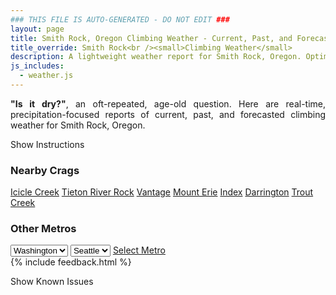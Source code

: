 ```yaml
---
### THIS FILE IS AUTO-GENERATED - DO NOT EDIT ###
layout: page
title: Smith Rock, Oregon Climbing Weather - Current, Past, and Forecasted Report
title_override: Smith Rock<br /><small>Climbing Weather</small>
description: A lightweight weather report for Smith Rock, Oregon. Optimized for slow internet connections.
js_includes:
  - weather.js
---
```


<section class="measure center lh-copy f5-ns f6 ph2 mv4" style="text-align: justify;">
<strong>"Is it dry?"</strong>, an oft-repeated, age-old question. Here are real-time,
precipitation-focused reports of current, past, and forecasted climbing weather for Smith Rock, Oregon.
</section>

<p id="settings-toggle" class="mw5 b center tc hover-light-red black-70 pointer">Show Instructions</p>
<section id="settings" class="overflow-hidden" style="display:none;">
    <div class="mv2 ph2 center">
        <div class="fn f6 tc pv2">
            <p class="measure lh-copy center"><strong>Show/hide hourly forecasts</strong> by clicking the desired day.</p>
            <hr class="mw5 p0 mv2 o-60 b0 bt b--light-red light-red bg-light-red">
            <p class="measure lh-copy center"><strong>Current and Past conditions</strong> are measured by the nearest weather station. <strong>Forecast conditions</strong> are calculated and polled separately.</p>
            <hr class="mw5 p0 mv2 o-60 b0 bt b--light-red light-red bg-light-red">
            <p class="measure lh-copy center"><strong>Having issues?</strong> Try <a id="clear-cache" class="no-underline relative fancy-link light-red hover-light-red" href="#">clearing the local cache</a>.</p>
            <hr class="mw5 p0 mv2 o-60 b0 bt b--light-red light-red bg-light-red">
            <p class="measure lh-copy center">Weather data sourced from <a class="no-underline fancy-link relative light-red" target="_blank" href="https://www.weather.gov/documentation/services-web-api">weather.gov</a>.</p>
        </div>
    </div>
</section>
<section id="weather" data-crag="smith-rock-oregon" class="mv4-ns mv3 ph2 center"></section>
<section id="nearby" class="tc lh-copy">
  <h3>Nearby Crags</h3>
<a class="nowrap no-underline fancy-link relative light-red mh3" href="/crags/icicle-creek-washington-weather.html">Icicle Creek</a>
<a class="nowrap no-underline fancy-link relative light-red mh3" href="/crags/tieton-river-rock-washington-weather.html">Tieton River Rock</a>
<a class="nowrap no-underline fancy-link relative light-red mh3" href="/crags/vantage-washington-weather.html">Vantage</a>
<a class="nowrap no-underline fancy-link relative light-red mh3" href="/crags/mount-erie-washington-weather.html">Mount Erie</a>
<a class="nowrap no-underline fancy-link relative light-red mh3" href="/crags/index-washington-weather.html">Index</a>
<a class="nowrap no-underline fancy-link relative light-red mh3" href="/crags/darrington-washington-weather.html">Darrington</a>
<a class="nowrap no-underline fancy-link relative light-red mh3" href="/crags/trout-creek-oregon-weather.html">Trout Creek</a>
</section>
<section id="nearby" class="tc lh-copy">
  <h3>Other Metros</h3>
  <select class="ma1 bg-near-white pa2" id="stateSel">
    <option value="Texas">Texas</option>
    <option value="Washington" selected>Washington</option>
    <option value="Colorado">Colorado</option>
    <option value="Tennessee">Tennessee</option>
    <option value="Utah">Utah</option>
    <option value="California">California</option>
  </select>
  <select class="ma1 bg-near-white pa2" id="citySel">
    <option value="Seattle" selected>Seattle</option>
  </select>
  <a id="selectMetro" class="f6 link dim ph3 pv2 ma1 dib white bg-light-red" href="/crags/seattle-washington-weather.html">Select Metro</a>
  <script>
    var states = [];
    states["Texas"] = "Austin"
    states["Washington"] = "Seattle"
    states["Colorado"] = "Denver"
    states["Tennessee"] = "Nashville"
    states["Utah"] = "Salt Lake City"
    states["California"] = "San Francisco|Los Angeles"
  </script>
</section>
{% include feedback.html %}
<p id="issues-toggle" class="mw5 b center tc hover-light-red black-70 pointer">Show Known Issues</p>
<section id="issues" class="overflow-hidden tc f6">
</section>

<script>
  var weekly_PDT_43_53 = {"updated":"2021-11-29T05:21:15+00:00","units":"us","forecastGenerator":"BaselineForecastGenerator","generatedAt":"2021-11-29T08:45:57+00:00","updateTime":"2021-11-29T05:21:15+00:00","validTimes":"2021-11-28T23:00:00+00:00/P7DT15H","elevation":{"unitCode":"wmoUnit:m","value":791.8704},"periods":[{"number":1,"name":"Overnight","startTime":"2021-11-29T00:00:00-08:00","endTime":"2021-11-29T06:00:00-08:00","isDaytime":false,"temperature":39,"temperatureUnit":"F","temperatureTrend":null,"windSpeed":"7 mph","windDirection":"SE","icon":"https://api.weather.gov/icons/land/night/bkn?size=medium","shortForecast":"Mostly Cloudy","detailedForecast":"Mostly cloudy, with a low around 39. Southeast wind around 7 mph. New rainfall amounts less than a tenth of an inch possible."},{"number":2,"name":"Monday","startTime":"2021-11-29T06:00:00-08:00","endTime":"2021-11-29T18:00:00-08:00","isDaytime":true,"temperature":54,"temperatureUnit":"F","temperatureTrend":"falling","windSpeed":"7 mph","windDirection":"N","icon":"https://api.weather.gov/icons/land/day/rain,30?size=medium","shortForecast":"Chance Light Rain","detailedForecast":"A chance of rain between 7am and 4pm. Partly sunny. High near 54, with temperatures falling to around 49 in the afternoon. North wind around 7 mph. Chance of precipitation is 30%. New rainfall amounts less than a tenth of an inch possible."},{"number":3,"name":"Monday Night","startTime":"2021-11-29T18:00:00-08:00","endTime":"2021-11-30T06:00:00-08:00","isDaytime":false,"temperature":35,"temperatureUnit":"F","temperatureTrend":null,"windSpeed":"7 mph","windDirection":"E","icon":"https://api.weather.gov/icons/land/night/sct?size=medium","shortForecast":"Partly Cloudy","detailedForecast":"Partly cloudy, with a low around 35. East wind around 7 mph."},{"number":4,"name":"Tuesday","startTime":"2021-11-30T06:00:00-08:00","endTime":"2021-11-30T18:00:00-08:00","isDaytime":true,"temperature":60,"temperatureUnit":"F","temperatureTrend":null,"windSpeed":"6 to 9 mph","windDirection":"SE","icon":"https://api.weather.gov/icons/land/day/bkn?size=medium","shortForecast":"Partly Sunny","detailedForecast":"Partly sunny, with a high near 60. Southeast wind 6 to 9 mph."},{"number":5,"name":"Tuesday Night","startTime":"2021-11-30T18:00:00-08:00","endTime":"2021-12-01T06:00:00-08:00","isDaytime":false,"temperature":42,"temperatureUnit":"F","temperatureTrend":null,"windSpeed":"8 mph","windDirection":"S","icon":"https://api.weather.gov/icons/land/night/bkn?size=medium","shortForecast":"Mostly Cloudy","detailedForecast":"Mostly cloudy, with a low around 42. South wind around 8 mph."},{"number":6,"name":"Wednesday","startTime":"2021-12-01T06:00:00-08:00","endTime":"2021-12-01T18:00:00-08:00","isDaytime":true,"temperature":66,"temperatureUnit":"F","temperatureTrend":null,"windSpeed":"8 to 13 mph","windDirection":"S","icon":"https://api.weather.gov/icons/land/day/sct?size=medium","shortForecast":"Mostly Sunny","detailedForecast":"Mostly sunny, with a high near 66."},{"number":7,"name":"Wednesday Night","startTime":"2021-12-01T18:00:00-08:00","endTime":"2021-12-02T06:00:00-08:00","isDaytime":false,"temperature":37,"temperatureUnit":"F","temperatureTrend":null,"windSpeed":"6 to 9 mph","windDirection":"S","icon":"https://api.weather.gov/icons/land/night/sct?size=medium","shortForecast":"Partly Cloudy","detailedForecast":"Partly cloudy, with a low around 37."},{"number":8,"name":"Thursday","startTime":"2021-12-02T06:00:00-08:00","endTime":"2021-12-02T18:00:00-08:00","isDaytime":true,"temperature":57,"temperatureUnit":"F","temperatureTrend":null,"windSpeed":"7 mph","windDirection":"SW","icon":"https://api.weather.gov/icons/land/day/sct?size=medium","shortForecast":"Mostly Sunny","detailedForecast":"Mostly sunny, with a high near 57."},{"number":9,"name":"Thursday Night","startTime":"2021-12-02T18:00:00-08:00","endTime":"2021-12-03T06:00:00-08:00","isDaytime":false,"temperature":32,"temperatureUnit":"F","temperatureTrend":null,"windSpeed":"6 mph","windDirection":"W","icon":"https://api.weather.gov/icons/land/night/bkn?size=medium","shortForecast":"Mostly Cloudy","detailedForecast":"Mostly cloudy, with a low around 32."},{"number":10,"name":"Friday","startTime":"2021-12-03T06:00:00-08:00","endTime":"2021-12-03T18:00:00-08:00","isDaytime":true,"temperature":52,"temperatureUnit":"F","temperatureTrend":null,"windSpeed":"3 to 7 mph","windDirection":"NE","icon":"https://api.weather.gov/icons/land/day/bkn?size=medium","shortForecast":"Partly Sunny","detailedForecast":"Partly sunny, with a high near 52."},{"number":11,"name":"Friday Night","startTime":"2021-12-03T18:00:00-08:00","endTime":"2021-12-04T06:00:00-08:00","isDaytime":false,"temperature":33,"temperatureUnit":"F","temperatureTrend":null,"windSpeed":"6 mph","windDirection":"SE","icon":"https://api.weather.gov/icons/land/night/bkn?size=medium","shortForecast":"Mostly Cloudy","detailedForecast":"Mostly cloudy, with a low around 33."},{"number":12,"name":"Saturday","startTime":"2021-12-04T06:00:00-08:00","endTime":"2021-12-04T18:00:00-08:00","isDaytime":true,"temperature":54,"temperatureUnit":"F","temperatureTrend":null,"windSpeed":"6 to 9 mph","windDirection":"SW","icon":"https://api.weather.gov/icons/land/day/bkn?size=medium","shortForecast":"Partly Sunny","detailedForecast":"Partly sunny, with a high near 54."},{"number":13,"name":"Saturday Night","startTime":"2021-12-04T18:00:00-08:00","endTime":"2021-12-05T06:00:00-08:00","isDaytime":false,"temperature":30,"temperatureUnit":"F","temperatureTrend":null,"windSpeed":"7 mph","windDirection":"SW","icon":"https://api.weather.gov/icons/land/night/sct?size=medium","shortForecast":"Partly Cloudy","detailedForecast":"Partly cloudy, with a low around 30."},{"number":14,"name":"Sunday","startTime":"2021-12-05T06:00:00-08:00","endTime":"2021-12-05T18:00:00-08:00","isDaytime":true,"temperature":50,"temperatureUnit":"F","temperatureTrend":null,"windSpeed":"6 to 9 mph","windDirection":"SW","icon":"https://api.weather.gov/icons/land/day/bkn/rain?size=medium","shortForecast":"Partly Sunny then Slight Chance Light Rain","detailedForecast":"A slight chance of rain after 4pm. Partly sunny, with a high near 50."}]}
  var hourly_PDT_43_53 = {"@context":["https://geojson.org/geojson-ld/geojson-context.jsonld",{"@version":"1.1","wx":"https://api.weather.gov/ontology#","geo":"http://www.opengis.net/ont/geosparql#","unit":"http://codes.wmo.int/common/unit/","@vocab":"https://api.weather.gov/ontology#"}],"type":"Feature","geometry":{"type":"Polygon","coordinates":[[[-121.1572663,44.3785809],[-121.1515057,44.3575001],[-121.1219841,44.3616204],[-121.1277386,44.3827015],[-121.1572663,44.3785809]]]},"properties":{"updated":"2021-11-29T05:21:15+00:00","units":"us","forecastGenerator":"HourlyForecastGenerator","generatedAt":"2021-11-29T08:45:58+00:00","updateTime":"2021-11-29T05:21:15+00:00","validTimes":"2021-11-28T23:00:00+00:00/P7DT15H","elevation":{"unitCode":"wmoUnit:m","value":791.8704},"periods":[{"number":1,"name":"","startTime":"2021-11-29T00:00:00-08:00","endTime":"2021-11-29T01:00:00-08:00","isDaytime":false,"temperature":41,"temperatureUnit":"F","temperatureTrend":null,"windSpeed":"6 mph","windDirection":"SE","icon":"https://api.weather.gov/icons/land/night/sct?size=small","shortForecast":"Partly Cloudy","detailedForecast":""},{"number":2,"name":"","startTime":"2021-11-29T01:00:00-08:00","endTime":"2021-11-29T02:00:00-08:00","isDaytime":false,"temperature":40,"temperatureUnit":"F","temperatureTrend":null,"windSpeed":"7 mph","windDirection":"SE","icon":"https://api.weather.gov/icons/land/night/bkn?size=small","shortForecast":"Mostly Cloudy","detailedForecast":""},{"number":3,"name":"","startTime":"2021-11-29T02:00:00-08:00","endTime":"2021-11-29T03:00:00-08:00","isDaytime":false,"temperature":40,"temperatureUnit":"F","temperatureTrend":null,"windSpeed":"7 mph","windDirection":"SE","icon":"https://api.weather.gov/icons/land/night/bkn?size=small","shortForecast":"Mostly Cloudy","detailedForecast":""},{"number":4,"name":"","startTime":"2021-11-29T03:00:00-08:00","endTime":"2021-11-29T04:00:00-08:00","isDaytime":false,"temperature":40,"temperatureUnit":"F","temperatureTrend":null,"windSpeed":"7 mph","windDirection":"SE","icon":"https://api.weather.gov/icons/land/night/bkn?size=small","shortForecast":"Mostly Cloudy","detailedForecast":""},{"number":5,"name":"","startTime":"2021-11-29T04:00:00-08:00","endTime":"2021-11-29T05:00:00-08:00","isDaytime":false,"temperature":40,"temperatureUnit":"F","temperatureTrend":null,"windSpeed":"7 mph","windDirection":"E","icon":"https://api.weather.gov/icons/land/night/bkn?size=small","shortForecast":"Mostly Cloudy","detailedForecast":""},{"number":6,"name":"","startTime":"2021-11-29T05:00:00-08:00","endTime":"2021-11-29T06:00:00-08:00","isDaytime":false,"temperature":40,"temperatureUnit":"F","temperatureTrend":null,"windSpeed":"7 mph","windDirection":"E","icon":"https://api.weather.gov/icons/land/night/bkn?size=small","shortForecast":"Mostly Cloudy","detailedForecast":""},{"number":7,"name":"","startTime":"2021-11-29T06:00:00-08:00","endTime":"2021-11-29T07:00:00-08:00","isDaytime":true,"temperature":39,"temperatureUnit":"F","temperatureTrend":null,"windSpeed":"7 mph","windDirection":"E","icon":"https://api.weather.gov/icons/land/day/bkn?size=small","shortForecast":"Mostly Cloudy","detailedForecast":""},{"number":8,"name":"","startTime":"2021-11-29T07:00:00-08:00","endTime":"2021-11-29T08:00:00-08:00","isDaytime":true,"temperature":39,"temperatureUnit":"F","temperatureTrend":null,"windSpeed":"7 mph","windDirection":"E","icon":"https://api.weather.gov/icons/land/day/rain,30?size=small","shortForecast":"Chance Light Rain","detailedForecast":""},{"number":9,"name":"","startTime":"2021-11-29T08:00:00-08:00","endTime":"2021-11-29T09:00:00-08:00","isDaytime":true,"temperature":41,"temperatureUnit":"F","temperatureTrend":null,"windSpeed":"7 mph","windDirection":"E","icon":"https://api.weather.gov/icons/land/day/rain,30?size=small","shortForecast":"Chance Light Rain","detailedForecast":""},{"number":10,"name":"","startTime":"2021-11-29T09:00:00-08:00","endTime":"2021-11-29T10:00:00-08:00","isDaytime":true,"temperature":43,"temperatureUnit":"F","temperatureTrend":null,"windSpeed":"7 mph","windDirection":"E","icon":"https://api.weather.gov/icons/land/day/rain?size=small","shortForecast":"Chance Light Rain","detailedForecast":""},{"number":11,"name":"","startTime":"2021-11-29T10:00:00-08:00","endTime":"2021-11-29T11:00:00-08:00","isDaytime":true,"temperature":46,"temperatureUnit":"F","temperatureTrend":null,"windSpeed":"6 mph","windDirection":"N","icon":"https://api.weather.gov/icons/land/day/rain?size=small","shortForecast":"Chance Light Rain","detailedForecast":""},{"number":12,"name":"","startTime":"2021-11-29T11:00:00-08:00","endTime":"2021-11-29T12:00:00-08:00","isDaytime":true,"temperature":48,"temperatureUnit":"F","temperatureTrend":null,"windSpeed":"6 mph","windDirection":"N","icon":"https://api.weather.gov/icons/land/day/rain?size=small","shortForecast":"Chance Light Rain","detailedForecast":""},{"number":13,"name":"","startTime":"2021-11-29T12:00:00-08:00","endTime":"2021-11-29T13:00:00-08:00","isDaytime":true,"temperature":51,"temperatureUnit":"F","temperatureTrend":null,"windSpeed":"6 mph","windDirection":"N","icon":"https://api.weather.gov/icons/land/day/rain?size=small","shortForecast":"Chance Light Rain","detailedForecast":""},{"number":14,"name":"","startTime":"2021-11-29T13:00:00-08:00","endTime":"2021-11-29T14:00:00-08:00","isDaytime":true,"temperature":53,"temperatureUnit":"F","temperatureTrend":null,"windSpeed":"7 mph","windDirection":"W","icon":"https://api.weather.gov/icons/land/day/rain?size=small","shortForecast":"Slight Chance Light Rain","detailedForecast":""},{"number":15,"name":"","startTime":"2021-11-29T14:00:00-08:00","endTime":"2021-11-29T15:00:00-08:00","isDaytime":true,"temperature":54,"temperatureUnit":"F","temperatureTrend":null,"windSpeed":"7 mph","windDirection":"W","icon":"https://api.weather.gov/icons/land/day/rain?size=small","shortForecast":"Slight Chance Light Rain","detailedForecast":""},{"number":16,"name":"","startTime":"2021-11-29T15:00:00-08:00","endTime":"2021-11-29T16:00:00-08:00","isDaytime":true,"temperature":54,"temperatureUnit":"F","temperatureTrend":null,"windSpeed":"7 mph","windDirection":"W","icon":"https://api.weather.gov/icons/land/day/rain?size=small","shortForecast":"Slight Chance Light Rain","detailedForecast":""},{"number":17,"name":"","startTime":"2021-11-29T16:00:00-08:00","endTime":"2021-11-29T17:00:00-08:00","isDaytime":true,"temperature":53,"temperatureUnit":"F","temperatureTrend":null,"windSpeed":"5 mph","windDirection":"N","icon":"https://api.weather.gov/icons/land/day/sct?size=small","shortForecast":"Mostly Sunny","detailedForecast":""},{"number":18,"name":"","startTime":"2021-11-29T17:00:00-08:00","endTime":"2021-11-29T18:00:00-08:00","isDaytime":true,"temperature":49,"temperatureUnit":"F","temperatureTrend":null,"windSpeed":"5 mph","windDirection":"N","icon":"https://api.weather.gov/icons/land/day/sct?size=small","shortForecast":"Mostly Sunny","detailedForecast":""},{"number":19,"name":"","startTime":"2021-11-29T18:00:00-08:00","endTime":"2021-11-29T19:00:00-08:00","isDaytime":false,"temperature":46,"temperatureUnit":"F","temperatureTrend":null,"windSpeed":"5 mph","windDirection":"N","icon":"https://api.weather.gov/icons/land/night/sct?size=small","shortForecast":"Partly Cloudy","detailedForecast":""},{"number":20,"name":"","startTime":"2021-11-29T19:00:00-08:00","endTime":"2021-11-29T20:00:00-08:00","isDaytime":false,"temperature":42,"temperatureUnit":"F","temperatureTrend":null,"windSpeed":"5 mph","windDirection":"E","icon":"https://api.weather.gov/icons/land/night/few?size=small","shortForecast":"Mostly Clear","detailedForecast":""},{"number":21,"name":"","startTime":"2021-11-29T20:00:00-08:00","endTime":"2021-11-29T21:00:00-08:00","isDaytime":false,"temperature":40,"temperatureUnit":"F","temperatureTrend":null,"windSpeed":"5 mph","windDirection":"E","icon":"https://api.weather.gov/icons/land/night/few?size=small","shortForecast":"Mostly Clear","detailedForecast":""},{"number":22,"name":"","startTime":"2021-11-29T21:00:00-08:00","endTime":"2021-11-29T22:00:00-08:00","isDaytime":false,"temperature":39,"temperatureUnit":"F","temperatureTrend":null,"windSpeed":"5 mph","windDirection":"E","icon":"https://api.weather.gov/icons/land/night/few?size=small","shortForecast":"Mostly Clear","detailedForecast":""},{"number":23,"name":"","startTime":"2021-11-29T22:00:00-08:00","endTime":"2021-11-29T23:00:00-08:00","isDaytime":false,"temperature":38,"temperatureUnit":"F","temperatureTrend":null,"windSpeed":"5 mph","windDirection":"E","icon":"https://api.weather.gov/icons/land/night/few?size=small","shortForecast":"Mostly Clear","detailedForecast":""},{"number":24,"name":"","startTime":"2021-11-29T23:00:00-08:00","endTime":"2021-11-30T00:00:00-08:00","isDaytime":false,"temperature":37,"temperatureUnit":"F","temperatureTrend":null,"windSpeed":"5 mph","windDirection":"E","icon":"https://api.weather.gov/icons/land/night/few?size=small","shortForecast":"Mostly Clear","detailedForecast":""},{"number":25,"name":"","startTime":"2021-11-30T00:00:00-08:00","endTime":"2021-11-30T01:00:00-08:00","isDaytime":false,"temperature":36,"temperatureUnit":"F","temperatureTrend":null,"windSpeed":"5 mph","windDirection":"E","icon":"https://api.weather.gov/icons/land/night/few?size=small","shortForecast":"Mostly Clear","detailedForecast":""},{"number":26,"name":"","startTime":"2021-11-30T01:00:00-08:00","endTime":"2021-11-30T02:00:00-08:00","isDaytime":false,"temperature":36,"temperatureUnit":"F","temperatureTrend":null,"windSpeed":"7 mph","windDirection":"SE","icon":"https://api.weather.gov/icons/land/night/sct?size=small","shortForecast":"Partly Cloudy","detailedForecast":""},{"number":27,"name":"","startTime":"2021-11-30T02:00:00-08:00","endTime":"2021-11-30T03:00:00-08:00","isDaytime":false,"temperature":36,"temperatureUnit":"F","temperatureTrend":null,"windSpeed":"7 mph","windDirection":"SE","icon":"https://api.weather.gov/icons/land/night/sct?size=small","shortForecast":"Partly Cloudy","detailedForecast":""},{"number":28,"name":"","startTime":"2021-11-30T03:00:00-08:00","endTime":"2021-11-30T04:00:00-08:00","isDaytime":false,"temperature":37,"temperatureUnit":"F","temperatureTrend":null,"windSpeed":"7 mph","windDirection":"SE","icon":"https://api.weather.gov/icons/land/night/sct?size=small","shortForecast":"Partly Cloudy","detailedForecast":""},{"number":29,"name":"","startTime":"2021-11-30T04:00:00-08:00","endTime":"2021-11-30T05:00:00-08:00","isDaytime":false,"temperature":37,"temperatureUnit":"F","temperatureTrend":null,"windSpeed":"7 mph","windDirection":"SE","icon":"https://api.weather.gov/icons/land/night/bkn?size=small","shortForecast":"Mostly Cloudy","detailedForecast":""},{"number":30,"name":"","startTime":"2021-11-30T05:00:00-08:00","endTime":"2021-11-30T06:00:00-08:00","isDaytime":false,"temperature":36,"temperatureUnit":"F","temperatureTrend":null,"windSpeed":"7 mph","windDirection":"SE","icon":"https://api.weather.gov/icons/land/night/bkn?size=small","shortForecast":"Mostly Cloudy","detailedForecast":""},{"number":31,"name":"","startTime":"2021-11-30T06:00:00-08:00","endTime":"2021-11-30T07:00:00-08:00","isDaytime":true,"temperature":35,"temperatureUnit":"F","temperatureTrend":null,"windSpeed":"7 mph","windDirection":"SE","icon":"https://api.weather.gov/icons/land/day/bkn?size=small","shortForecast":"Partly Sunny","detailedForecast":""},{"number":32,"name":"","startTime":"2021-11-30T07:00:00-08:00","endTime":"2021-11-30T08:00:00-08:00","isDaytime":true,"temperature":35,"temperatureUnit":"F","temperatureTrend":null,"windSpeed":"7 mph","windDirection":"SE","icon":"https://api.weather.gov/icons/land/day/bkn?size=small","shortForecast":"Partly Sunny","detailedForecast":""},{"number":33,"name":"","startTime":"2021-11-30T08:00:00-08:00","endTime":"2021-11-30T09:00:00-08:00","isDaytime":true,"temperature":38,"temperatureUnit":"F","temperatureTrend":null,"windSpeed":"7 mph","windDirection":"SE","icon":"https://api.weather.gov/icons/land/day/bkn?size=small","shortForecast":"Partly Sunny","detailedForecast":""},{"number":34,"name":"","startTime":"2021-11-30T09:00:00-08:00","endTime":"2021-11-30T10:00:00-08:00","isDaytime":true,"temperature":43,"temperatureUnit":"F","temperatureTrend":null,"windSpeed":"7 mph","windDirection":"SE","icon":"https://api.weather.gov/icons/land/day/bkn?size=small","shortForecast":"Partly Sunny","detailedForecast":""},{"number":35,"name":"","startTime":"2021-11-30T10:00:00-08:00","endTime":"2021-11-30T11:00:00-08:00","isDaytime":true,"temperature":48,"temperatureUnit":"F","temperatureTrend":null,"windSpeed":"9 mph","windDirection":"S","icon":"https://api.weather.gov/icons/land/day/sct?size=small","shortForecast":"Mostly Sunny","detailedForecast":""},{"number":36,"name":"","startTime":"2021-11-30T11:00:00-08:00","endTime":"2021-11-30T12:00:00-08:00","isDaytime":true,"temperature":53,"temperatureUnit":"F","temperatureTrend":null,"windSpeed":"9 mph","windDirection":"S","icon":"https://api.weather.gov/icons/land/day/sct?size=small","shortForecast":"Mostly Sunny","detailedForecast":""},{"number":37,"name":"","startTime":"2021-11-30T12:00:00-08:00","endTime":"2021-11-30T13:00:00-08:00","isDaytime":true,"temperature":57,"temperatureUnit":"F","temperatureTrend":null,"windSpeed":"9 mph","windDirection":"S","icon":"https://api.weather.gov/icons/land/day/sct?size=small","shortForecast":"Mostly Sunny","detailedForecast":""},{"number":38,"name":"","startTime":"2021-11-30T13:00:00-08:00","endTime":"2021-11-30T14:00:00-08:00","isDaytime":true,"temperature":59,"temperatureUnit":"F","temperatureTrend":null,"windSpeed":"8 mph","windDirection":"S","icon":"https://api.weather.gov/icons/land/day/sct?size=small","shortForecast":"Mostly Sunny","detailedForecast":""},{"number":39,"name":"","startTime":"2021-11-30T14:00:00-08:00","endTime":"2021-11-30T15:00:00-08:00","isDaytime":true,"temperature":60,"temperatureUnit":"F","temperatureTrend":null,"windSpeed":"8 mph","windDirection":"S","icon":"https://api.weather.gov/icons/land/day/sct?size=small","shortForecast":"Mostly Sunny","detailedForecast":""},{"number":40,"name":"","startTime":"2021-11-30T15:00:00-08:00","endTime":"2021-11-30T16:00:00-08:00","isDaytime":true,"temperature":59,"temperatureUnit":"F","temperatureTrend":null,"windSpeed":"8 mph","windDirection":"S","icon":"https://api.weather.gov/icons/land/day/sct?size=small","shortForecast":"Mostly Sunny","detailedForecast":""},{"number":41,"name":"","startTime":"2021-11-30T16:00:00-08:00","endTime":"2021-11-30T17:00:00-08:00","isDaytime":true,"temperature":58,"temperatureUnit":"F","temperatureTrend":null,"windSpeed":"6 mph","windDirection":"S","icon":"https://api.weather.gov/icons/land/day/bkn?size=small","shortForecast":"Partly Sunny","detailedForecast":""},{"number":42,"name":"","startTime":"2021-11-30T17:00:00-08:00","endTime":"2021-11-30T18:00:00-08:00","isDaytime":true,"temperature":55,"temperatureUnit":"F","temperatureTrend":null,"windSpeed":"6 mph","windDirection":"S","icon":"https://api.weather.gov/icons/land/day/bkn?size=small","shortForecast":"Partly Sunny","detailedForecast":""},{"number":43,"name":"","startTime":"2021-11-30T18:00:00-08:00","endTime":"2021-11-30T19:00:00-08:00","isDaytime":false,"temperature":53,"temperatureUnit":"F","temperatureTrend":null,"windSpeed":"6 mph","windDirection":"S","icon":"https://api.weather.gov/icons/land/night/bkn?size=small","shortForecast":"Mostly Cloudy","detailedForecast":""},{"number":44,"name":"","startTime":"2021-11-30T19:00:00-08:00","endTime":"2021-11-30T20:00:00-08:00","isDaytime":false,"temperature":50,"temperatureUnit":"F","temperatureTrend":null,"windSpeed":"6 mph","windDirection":"S","icon":"https://api.weather.gov/icons/land/night/bkn?size=small","shortForecast":"Mostly Cloudy","detailedForecast":""},{"number":45,"name":"","startTime":"2021-11-30T20:00:00-08:00","endTime":"2021-11-30T21:00:00-08:00","isDaytime":false,"temperature":48,"temperatureUnit":"F","temperatureTrend":null,"windSpeed":"6 mph","windDirection":"S","icon":"https://api.weather.gov/icons/land/night/bkn?size=small","shortForecast":"Mostly Cloudy","detailedForecast":""},{"number":46,"name":"","startTime":"2021-11-30T21:00:00-08:00","endTime":"2021-11-30T22:00:00-08:00","isDaytime":false,"temperature":47,"temperatureUnit":"F","temperatureTrend":null,"windSpeed":"6 mph","windDirection":"S","icon":"https://api.weather.gov/icons/land/night/bkn?size=small","shortForecast":"Mostly Cloudy","detailedForecast":""},{"number":47,"name":"","startTime":"2021-11-30T22:00:00-08:00","endTime":"2021-11-30T23:00:00-08:00","isDaytime":false,"temperature":46,"temperatureUnit":"F","temperatureTrend":null,"windSpeed":"7 mph","windDirection":"S","icon":"https://api.weather.gov/icons/land/night/bkn?size=small","shortForecast":"Mostly Cloudy","detailedForecast":""},{"number":48,"name":"","startTime":"2021-11-30T23:00:00-08:00","endTime":"2021-12-01T00:00:00-08:00","isDaytime":false,"temperature":46,"temperatureUnit":"F","temperatureTrend":null,"windSpeed":"7 mph","windDirection":"S","icon":"https://api.weather.gov/icons/land/night/bkn?size=small","shortForecast":"Mostly Cloudy","detailedForecast":""},{"number":49,"name":"","startTime":"2021-12-01T00:00:00-08:00","endTime":"2021-12-01T01:00:00-08:00","isDaytime":false,"temperature":46,"temperatureUnit":"F","temperatureTrend":null,"windSpeed":"7 mph","windDirection":"S","icon":"https://api.weather.gov/icons/land/night/bkn?size=small","shortForecast":"Mostly Cloudy","detailedForecast":""},{"number":50,"name":"","startTime":"2021-12-01T01:00:00-08:00","endTime":"2021-12-01T02:00:00-08:00","isDaytime":false,"temperature":45,"temperatureUnit":"F","temperatureTrend":null,"windSpeed":"7 mph","windDirection":"S","icon":"https://api.weather.gov/icons/land/night/bkn?size=small","shortForecast":"Mostly Cloudy","detailedForecast":""},{"number":51,"name":"","startTime":"2021-12-01T02:00:00-08:00","endTime":"2021-12-01T03:00:00-08:00","isDaytime":false,"temperature":44,"temperatureUnit":"F","temperatureTrend":null,"windSpeed":"7 mph","windDirection":"S","icon":"https://api.weather.gov/icons/land/night/bkn?size=small","shortForecast":"Mostly Cloudy","detailedForecast":""},{"number":52,"name":"","startTime":"2021-12-01T03:00:00-08:00","endTime":"2021-12-01T04:00:00-08:00","isDaytime":false,"temperature":43,"temperatureUnit":"F","temperatureTrend":null,"windSpeed":"7 mph","windDirection":"S","icon":"https://api.weather.gov/icons/land/night/bkn?size=small","shortForecast":"Mostly Cloudy","detailedForecast":""},{"number":53,"name":"","startTime":"2021-12-01T04:00:00-08:00","endTime":"2021-12-01T05:00:00-08:00","isDaytime":false,"temperature":42,"temperatureUnit":"F","temperatureTrend":null,"windSpeed":"8 mph","windDirection":"S","icon":"https://api.weather.gov/icons/land/night/bkn?size=small","shortForecast":"Mostly Cloudy","detailedForecast":""},{"number":54,"name":"","startTime":"2021-12-01T05:00:00-08:00","endTime":"2021-12-01T06:00:00-08:00","isDaytime":false,"temperature":42,"temperatureUnit":"F","temperatureTrend":null,"windSpeed":"8 mph","windDirection":"S","icon":"https://api.weather.gov/icons/land/night/bkn?size=small","shortForecast":"Mostly Cloudy","detailedForecast":""},{"number":55,"name":"","startTime":"2021-12-01T06:00:00-08:00","endTime":"2021-12-01T07:00:00-08:00","isDaytime":true,"temperature":42,"temperatureUnit":"F","temperatureTrend":null,"windSpeed":"8 mph","windDirection":"S","icon":"https://api.weather.gov/icons/land/day/bkn?size=small","shortForecast":"Partly Sunny","detailedForecast":""},{"number":56,"name":"","startTime":"2021-12-01T07:00:00-08:00","endTime":"2021-12-01T08:00:00-08:00","isDaytime":true,"temperature":43,"temperatureUnit":"F","temperatureTrend":null,"windSpeed":"9 mph","windDirection":"S","icon":"https://api.weather.gov/icons/land/day/sct?size=small","shortForecast":"Mostly Sunny","detailedForecast":""},{"number":57,"name":"","startTime":"2021-12-01T08:00:00-08:00","endTime":"2021-12-01T09:00:00-08:00","isDaytime":true,"temperature":46,"temperatureUnit":"F","temperatureTrend":null,"windSpeed":"9 mph","windDirection":"S","icon":"https://api.weather.gov/icons/land/day/sct?size=small","shortForecast":"Mostly Sunny","detailedForecast":""},{"number":58,"name":"","startTime":"2021-12-01T09:00:00-08:00","endTime":"2021-12-01T10:00:00-08:00","isDaytime":true,"temperature":50,"temperatureUnit":"F","temperatureTrend":null,"windSpeed":"9 mph","windDirection":"S","icon":"https://api.weather.gov/icons/land/day/sct?size=small","shortForecast":"Mostly Sunny","detailedForecast":""},{"number":59,"name":"","startTime":"2021-12-01T10:00:00-08:00","endTime":"2021-12-01T11:00:00-08:00","isDaytime":true,"temperature":54,"temperatureUnit":"F","temperatureTrend":null,"windSpeed":"10 mph","windDirection":"S","icon":"https://api.weather.gov/icons/land/day/few?size=small","shortForecast":"Sunny","detailedForecast":""},{"number":60,"name":"","startTime":"2021-12-01T11:00:00-08:00","endTime":"2021-12-01T12:00:00-08:00","isDaytime":true,"temperature":59,"temperatureUnit":"F","temperatureTrend":null,"windSpeed":"10 mph","windDirection":"S","icon":"https://api.weather.gov/icons/land/day/few?size=small","shortForecast":"Sunny","detailedForecast":""},{"number":61,"name":"","startTime":"2021-12-01T12:00:00-08:00","endTime":"2021-12-01T13:00:00-08:00","isDaytime":true,"temperature":63,"temperatureUnit":"F","temperatureTrend":null,"windSpeed":"10 mph","windDirection":"S","icon":"https://api.weather.gov/icons/land/day/few?size=small","shortForecast":"Sunny","detailedForecast":""},{"number":62,"name":"","startTime":"2021-12-01T13:00:00-08:00","endTime":"2021-12-01T14:00:00-08:00","isDaytime":true,"temperature":66,"temperatureUnit":"F","temperatureTrend":null,"windSpeed":"13 mph","windDirection":"S","icon":"https://api.weather.gov/icons/land/day/few?size=small","shortForecast":"Sunny","detailedForecast":""},{"number":63,"name":"","startTime":"2021-12-01T14:00:00-08:00","endTime":"2021-12-01T15:00:00-08:00","isDaytime":true,"temperature":66,"temperatureUnit":"F","temperatureTrend":null,"windSpeed":"13 mph","windDirection":"S","icon":"https://api.weather.gov/icons/land/day/few?size=small","shortForecast":"Sunny","detailedForecast":""},{"number":64,"name":"","startTime":"2021-12-01T15:00:00-08:00","endTime":"2021-12-01T16:00:00-08:00","isDaytime":true,"temperature":64,"temperatureUnit":"F","temperatureTrend":null,"windSpeed":"13 mph","windDirection":"S","icon":"https://api.weather.gov/icons/land/day/few?size=small","shortForecast":"Sunny","detailedForecast":""},{"number":65,"name":"","startTime":"2021-12-01T16:00:00-08:00","endTime":"2021-12-01T17:00:00-08:00","isDaytime":true,"temperature":61,"temperatureUnit":"F","temperatureTrend":null,"windSpeed":"9 mph","windDirection":"SW","icon":"https://api.weather.gov/icons/land/day/few?size=small","shortForecast":"Sunny","detailedForecast":""},{"number":66,"name":"","startTime":"2021-12-01T17:00:00-08:00","endTime":"2021-12-01T18:00:00-08:00","isDaytime":true,"temperature":57,"temperatureUnit":"F","temperatureTrend":null,"windSpeed":"9 mph","windDirection":"SW","icon":"https://api.weather.gov/icons/land/day/few?size=small","shortForecast":"Sunny","detailedForecast":""},{"number":67,"name":"","startTime":"2021-12-01T18:00:00-08:00","endTime":"2021-12-01T19:00:00-08:00","isDaytime":false,"temperature":53,"temperatureUnit":"F","temperatureTrend":null,"windSpeed":"9 mph","windDirection":"SW","icon":"https://api.weather.gov/icons/land/night/few?size=small","shortForecast":"Mostly Clear","detailedForecast":""},{"number":68,"name":"","startTime":"2021-12-01T19:00:00-08:00","endTime":"2021-12-01T20:00:00-08:00","isDaytime":false,"temperature":49,"temperatureUnit":"F","temperatureTrend":null,"windSpeed":"7 mph","windDirection":"S","icon":"https://api.weather.gov/icons/land/night/few?size=small","shortForecast":"Mostly Clear","detailedForecast":""},{"number":69,"name":"","startTime":"2021-12-01T20:00:00-08:00","endTime":"2021-12-01T21:00:00-08:00","isDaytime":false,"temperature":47,"temperatureUnit":"F","temperatureTrend":null,"windSpeed":"7 mph","windDirection":"S","icon":"https://api.weather.gov/icons/land/night/few?size=small","shortForecast":"Mostly Clear","detailedForecast":""},{"number":70,"name":"","startTime":"2021-12-01T21:00:00-08:00","endTime":"2021-12-01T22:00:00-08:00","isDaytime":false,"temperature":45,"temperatureUnit":"F","temperatureTrend":null,"windSpeed":"7 mph","windDirection":"S","icon":"https://api.weather.gov/icons/land/night/few?size=small","shortForecast":"Mostly Clear","detailedForecast":""},{"number":71,"name":"","startTime":"2021-12-01T22:00:00-08:00","endTime":"2021-12-01T23:00:00-08:00","isDaytime":false,"temperature":43,"temperatureUnit":"F","temperatureTrend":null,"windSpeed":"6 mph","windDirection":"S","icon":"https://api.weather.gov/icons/land/night/sct?size=small","shortForecast":"Partly Cloudy","detailedForecast":""},{"number":72,"name":"","startTime":"2021-12-01T23:00:00-08:00","endTime":"2021-12-02T00:00:00-08:00","isDaytime":false,"temperature":42,"temperatureUnit":"F","temperatureTrend":null,"windSpeed":"6 mph","windDirection":"S","icon":"https://api.weather.gov/icons/land/night/sct?size=small","shortForecast":"Partly Cloudy","detailedForecast":""},{"number":73,"name":"","startTime":"2021-12-02T00:00:00-08:00","endTime":"2021-12-02T01:00:00-08:00","isDaytime":false,"temperature":40,"temperatureUnit":"F","temperatureTrend":null,"windSpeed":"6 mph","windDirection":"S","icon":"https://api.weather.gov/icons/land/night/sct?size=small","shortForecast":"Partly Cloudy","detailedForecast":""},{"number":74,"name":"","startTime":"2021-12-02T01:00:00-08:00","endTime":"2021-12-02T02:00:00-08:00","isDaytime":false,"temperature":39,"temperatureUnit":"F","temperatureTrend":null,"windSpeed":"6 mph","windDirection":"S","icon":"https://api.weather.gov/icons/land/night/sct?size=small","shortForecast":"Partly Cloudy","detailedForecast":""},{"number":75,"name":"","startTime":"2021-12-02T02:00:00-08:00","endTime":"2021-12-02T03:00:00-08:00","isDaytime":false,"temperature":38,"temperatureUnit":"F","temperatureTrend":null,"windSpeed":"6 mph","windDirection":"S","icon":"https://api.weather.gov/icons/land/night/sct?size=small","shortForecast":"Partly Cloudy","detailedForecast":""},{"number":76,"name":"","startTime":"2021-12-02T03:00:00-08:00","endTime":"2021-12-02T04:00:00-08:00","isDaytime":false,"temperature":37,"temperatureUnit":"F","temperatureTrend":null,"windSpeed":"6 mph","windDirection":"S","icon":"https://api.weather.gov/icons/land/night/sct?size=small","shortForecast":"Partly Cloudy","detailedForecast":""},{"number":77,"name":"","startTime":"2021-12-02T04:00:00-08:00","endTime":"2021-12-02T05:00:00-08:00","isDaytime":false,"temperature":37,"temperatureUnit":"F","temperatureTrend":null,"windSpeed":"6 mph","windDirection":"S","icon":"https://api.weather.gov/icons/land/night/sct?size=small","shortForecast":"Partly Cloudy","detailedForecast":""},{"number":78,"name":"","startTime":"2021-12-02T05:00:00-08:00","endTime":"2021-12-02T06:00:00-08:00","isDaytime":false,"temperature":37,"temperatureUnit":"F","temperatureTrend":null,"windSpeed":"6 mph","windDirection":"S","icon":"https://api.weather.gov/icons/land/night/sct?size=small","shortForecast":"Partly Cloudy","detailedForecast":""},{"number":79,"name":"","startTime":"2021-12-02T06:00:00-08:00","endTime":"2021-12-02T07:00:00-08:00","isDaytime":true,"temperature":39,"temperatureUnit":"F","temperatureTrend":null,"windSpeed":"6 mph","windDirection":"S","icon":"https://api.weather.gov/icons/land/day/sct?size=small","shortForecast":"Mostly Sunny","detailedForecast":""},{"number":80,"name":"","startTime":"2021-12-02T07:00:00-08:00","endTime":"2021-12-02T08:00:00-08:00","isDaytime":true,"temperature":40,"temperatureUnit":"F","temperatureTrend":null,"windSpeed":"6 mph","windDirection":"S","icon":"https://api.weather.gov/icons/land/day/sct?size=small","shortForecast":"Mostly Sunny","detailedForecast":""},{"number":81,"name":"","startTime":"2021-12-02T08:00:00-08:00","endTime":"2021-12-02T09:00:00-08:00","isDaytime":true,"temperature":42,"temperatureUnit":"F","temperatureTrend":null,"windSpeed":"6 mph","windDirection":"S","icon":"https://api.weather.gov/icons/land/day/sct?size=small","shortForecast":"Mostly Sunny","detailedForecast":""},{"number":82,"name":"","startTime":"2021-12-02T09:00:00-08:00","endTime":"2021-12-02T10:00:00-08:00","isDaytime":true,"temperature":45,"temperatureUnit":"F","temperatureTrend":null,"windSpeed":"6 mph","windDirection":"S","icon":"https://api.weather.gov/icons/land/day/sct?size=small","shortForecast":"Mostly Sunny","detailedForecast":""},{"number":83,"name":"","startTime":"2021-12-02T10:00:00-08:00","endTime":"2021-12-02T11:00:00-08:00","isDaytime":true,"temperature":47,"temperatureUnit":"F","temperatureTrend":null,"windSpeed":"7 mph","windDirection":"S","icon":"https://api.weather.gov/icons/land/day/sct?size=small","shortForecast":"Mostly Sunny","detailedForecast":""},{"number":84,"name":"","startTime":"2021-12-02T11:00:00-08:00","endTime":"2021-12-02T12:00:00-08:00","isDaytime":true,"temperature":50,"temperatureUnit":"F","temperatureTrend":null,"windSpeed":"7 mph","windDirection":"S","icon":"https://api.weather.gov/icons/land/day/sct?size=small","shortForecast":"Mostly Sunny","detailedForecast":""},{"number":85,"name":"","startTime":"2021-12-02T12:00:00-08:00","endTime":"2021-12-02T13:00:00-08:00","isDaytime":true,"temperature":53,"temperatureUnit":"F","temperatureTrend":null,"windSpeed":"7 mph","windDirection":"S","icon":"https://api.weather.gov/icons/land/day/sct?size=small","shortForecast":"Mostly Sunny","detailedForecast":""},{"number":86,"name":"","startTime":"2021-12-02T13:00:00-08:00","endTime":"2021-12-02T14:00:00-08:00","isDaytime":true,"temperature":55,"temperatureUnit":"F","temperatureTrend":null,"windSpeed":"7 mph","windDirection":"W","icon":"https://api.weather.gov/icons/land/day/sct?size=small","shortForecast":"Mostly Sunny","detailedForecast":""},{"number":87,"name":"","startTime":"2021-12-02T14:00:00-08:00","endTime":"2021-12-02T15:00:00-08:00","isDaytime":true,"temperature":57,"temperatureUnit":"F","temperatureTrend":null,"windSpeed":"7 mph","windDirection":"W","icon":"https://api.weather.gov/icons/land/day/sct?size=small","shortForecast":"Mostly Sunny","detailedForecast":""},{"number":88,"name":"","startTime":"2021-12-02T15:00:00-08:00","endTime":"2021-12-02T16:00:00-08:00","isDaytime":true,"temperature":57,"temperatureUnit":"F","temperatureTrend":null,"windSpeed":"7 mph","windDirection":"W","icon":"https://api.weather.gov/icons/land/day/sct?size=small","shortForecast":"Mostly Sunny","detailedForecast":""},{"number":89,"name":"","startTime":"2021-12-02T16:00:00-08:00","endTime":"2021-12-02T17:00:00-08:00","isDaytime":true,"temperature":56,"temperatureUnit":"F","temperatureTrend":null,"windSpeed":"6 mph","windDirection":"NW","icon":"https://api.weather.gov/icons/land/day/sct?size=small","shortForecast":"Mostly Sunny","detailedForecast":""},{"number":90,"name":"","startTime":"2021-12-02T17:00:00-08:00","endTime":"2021-12-02T18:00:00-08:00","isDaytime":true,"temperature":55,"temperatureUnit":"F","temperatureTrend":null,"windSpeed":"6 mph","windDirection":"NW","icon":"https://api.weather.gov/icons/land/day/sct?size=small","shortForecast":"Mostly Sunny","detailedForecast":""},{"number":91,"name":"","startTime":"2021-12-02T18:00:00-08:00","endTime":"2021-12-02T19:00:00-08:00","isDaytime":false,"temperature":52,"temperatureUnit":"F","temperatureTrend":null,"windSpeed":"6 mph","windDirection":"NW","icon":"https://api.weather.gov/icons/land/night/sct?size=small","shortForecast":"Partly Cloudy","detailedForecast":""},{"number":92,"name":"","startTime":"2021-12-02T19:00:00-08:00","endTime":"2021-12-02T20:00:00-08:00","isDaytime":false,"temperature":48,"temperatureUnit":"F","temperatureTrend":null,"windSpeed":"3 mph","windDirection":"N","icon":"https://api.weather.gov/icons/land/night/sct?size=small","shortForecast":"Partly Cloudy","detailedForecast":""},{"number":93,"name":"","startTime":"2021-12-02T20:00:00-08:00","endTime":"2021-12-02T21:00:00-08:00","isDaytime":false,"temperature":45,"temperatureUnit":"F","temperatureTrend":null,"windSpeed":"3 mph","windDirection":"N","icon":"https://api.weather.gov/icons/land/night/sct?size=small","shortForecast":"Partly Cloudy","detailedForecast":""},{"number":94,"name":"","startTime":"2021-12-02T21:00:00-08:00","endTime":"2021-12-02T22:00:00-08:00","isDaytime":false,"temperature":41,"temperatureUnit":"F","temperatureTrend":null,"windSpeed":"3 mph","windDirection":"N","icon":"https://api.weather.gov/icons/land/night/sct?size=small","shortForecast":"Partly Cloudy","detailedForecast":""},{"number":95,"name":"","startTime":"2021-12-02T22:00:00-08:00","endTime":"2021-12-02T23:00:00-08:00","isDaytime":false,"temperature":38,"temperatureUnit":"F","temperatureTrend":null,"windSpeed":"3 mph","windDirection":"W","icon":"https://api.weather.gov/icons/land/night/sct?size=small","shortForecast":"Partly Cloudy","detailedForecast":""},{"number":96,"name":"","startTime":"2021-12-02T23:00:00-08:00","endTime":"2021-12-03T00:00:00-08:00","isDaytime":false,"temperature":36,"temperatureUnit":"F","temperatureTrend":null,"windSpeed":"3 mph","windDirection":"W","icon":"https://api.weather.gov/icons/land/night/sct?size=small","shortForecast":"Partly Cloudy","detailedForecast":""},{"number":97,"name":"","startTime":"2021-12-03T00:00:00-08:00","endTime":"2021-12-03T01:00:00-08:00","isDaytime":false,"temperature":34,"temperatureUnit":"F","temperatureTrend":null,"windSpeed":"3 mph","windDirection":"W","icon":"https://api.weather.gov/icons/land/night/sct?size=small","shortForecast":"Partly Cloudy","detailedForecast":""},{"number":98,"name":"","startTime":"2021-12-03T01:00:00-08:00","endTime":"2021-12-03T02:00:00-08:00","isDaytime":false,"temperature":33,"temperatureUnit":"F","temperatureTrend":null,"windSpeed":"3 mph","windDirection":"SE","icon":"https://api.weather.gov/icons/land/night/bkn?size=small","shortForecast":"Mostly Cloudy","detailedForecast":""},{"number":99,"name":"","startTime":"2021-12-03T02:00:00-08:00","endTime":"2021-12-03T03:00:00-08:00","isDaytime":false,"temperature":32,"temperatureUnit":"F","temperatureTrend":null,"windSpeed":"3 mph","windDirection":"SE","icon":"https://api.weather.gov/icons/land/night/bkn?size=small","shortForecast":"Mostly Cloudy","detailedForecast":""},{"number":100,"name":"","startTime":"2021-12-03T03:00:00-08:00","endTime":"2021-12-03T04:00:00-08:00","isDaytime":false,"temperature":32,"temperatureUnit":"F","temperatureTrend":null,"windSpeed":"3 mph","windDirection":"SE","icon":"https://api.weather.gov/icons/land/night/bkn?size=small","shortForecast":"Mostly Cloudy","detailedForecast":""},{"number":101,"name":"","startTime":"2021-12-03T04:00:00-08:00","endTime":"2021-12-03T05:00:00-08:00","isDaytime":false,"temperature":33,"temperatureUnit":"F","temperatureTrend":null,"windSpeed":"3 mph","windDirection":"SE","icon":"https://api.weather.gov/icons/land/night/bkn?size=small","shortForecast":"Mostly Cloudy","detailedForecast":""},{"number":102,"name":"","startTime":"2021-12-03T05:00:00-08:00","endTime":"2021-12-03T06:00:00-08:00","isDaytime":false,"temperature":34,"temperatureUnit":"F","temperatureTrend":null,"windSpeed":"3 mph","windDirection":"SE","icon":"https://api.weather.gov/icons/land/night/bkn?size=small","shortForecast":"Mostly Cloudy","detailedForecast":""},{"number":103,"name":"","startTime":"2021-12-03T06:00:00-08:00","endTime":"2021-12-03T07:00:00-08:00","isDaytime":true,"temperature":35,"temperatureUnit":"F","temperatureTrend":null,"windSpeed":"3 mph","windDirection":"SE","icon":"https://api.weather.gov/icons/land/day/bkn?size=small","shortForecast":"Partly Sunny","detailedForecast":""},{"number":104,"name":"","startTime":"2021-12-03T07:00:00-08:00","endTime":"2021-12-03T08:00:00-08:00","isDaytime":true,"temperature":37,"temperatureUnit":"F","temperatureTrend":null,"windSpeed":"3 mph","windDirection":"SE","icon":"https://api.weather.gov/icons/land/day/bkn?size=small","shortForecast":"Partly Sunny","detailedForecast":""},{"number":105,"name":"","startTime":"2021-12-03T08:00:00-08:00","endTime":"2021-12-03T09:00:00-08:00","isDaytime":true,"temperature":39,"temperatureUnit":"F","temperatureTrend":null,"windSpeed":"3 mph","windDirection":"SE","icon":"https://api.weather.gov/icons/land/day/bkn?size=small","shortForecast":"Partly Sunny","detailedForecast":""},{"number":106,"name":"","startTime":"2021-12-03T09:00:00-08:00","endTime":"2021-12-03T10:00:00-08:00","isDaytime":true,"temperature":41,"temperatureUnit":"F","temperatureTrend":null,"windSpeed":"3 mph","windDirection":"SE","icon":"https://api.weather.gov/icons/land/day/bkn?size=small","shortForecast":"Partly Sunny","detailedForecast":""},{"number":107,"name":"","startTime":"2021-12-03T10:00:00-08:00","endTime":"2021-12-03T11:00:00-08:00","isDaytime":true,"temperature":44,"temperatureUnit":"F","temperatureTrend":null,"windSpeed":"6 mph","windDirection":"E","icon":"https://api.weather.gov/icons/land/day/bkn?size=small","shortForecast":"Partly Sunny","detailedForecast":""},{"number":108,"name":"","startTime":"2021-12-03T11:00:00-08:00","endTime":"2021-12-03T12:00:00-08:00","isDaytime":true,"temperature":46,"temperatureUnit":"F","temperatureTrend":null,"windSpeed":"6 mph","windDirection":"E","icon":"https://api.weather.gov/icons/land/day/bkn?size=small","shortForecast":"Partly Sunny","detailedForecast":""},{"number":109,"name":"","startTime":"2021-12-03T12:00:00-08:00","endTime":"2021-12-03T13:00:00-08:00","isDaytime":true,"temperature":48,"temperatureUnit":"F","temperatureTrend":null,"windSpeed":"6 mph","windDirection":"E","icon":"https://api.weather.gov/icons/land/day/bkn?size=small","shortForecast":"Partly Sunny","detailedForecast":""},{"number":110,"name":"","startTime":"2021-12-03T13:00:00-08:00","endTime":"2021-12-03T14:00:00-08:00","isDaytime":true,"temperature":50,"temperatureUnit":"F","temperatureTrend":null,"windSpeed":"7 mph","windDirection":"N","icon":"https://api.weather.gov/icons/land/day/bkn?size=small","shortForecast":"Partly Sunny","detailedForecast":""},{"number":111,"name":"","startTime":"2021-12-03T14:00:00-08:00","endTime":"2021-12-03T15:00:00-08:00","isDaytime":true,"temperature":52,"temperatureUnit":"F","temperatureTrend":null,"windSpeed":"7 mph","windDirection":"N","icon":"https://api.weather.gov/icons/land/day/bkn?size=small","shortForecast":"Partly Sunny","detailedForecast":""},{"number":112,"name":"","startTime":"2021-12-03T15:00:00-08:00","endTime":"2021-12-03T16:00:00-08:00","isDaytime":true,"temperature":52,"temperatureUnit":"F","temperatureTrend":null,"windSpeed":"7 mph","windDirection":"N","icon":"https://api.weather.gov/icons/land/day/bkn?size=small","shortForecast":"Partly Sunny","detailedForecast":""},{"number":113,"name":"","startTime":"2021-12-03T16:00:00-08:00","endTime":"2021-12-03T17:00:00-08:00","isDaytime":true,"temperature":51,"temperatureUnit":"F","temperatureTrend":null,"windSpeed":"6 mph","windDirection":"N","icon":"https://api.weather.gov/icons/land/day/bkn?size=small","shortForecast":"Partly Sunny","detailedForecast":""},{"number":114,"name":"","startTime":"2021-12-03T17:00:00-08:00","endTime":"2021-12-03T18:00:00-08:00","isDaytime":true,"temperature":50,"temperatureUnit":"F","temperatureTrend":null,"windSpeed":"6 mph","windDirection":"N","icon":"https://api.weather.gov/icons/land/day/bkn?size=small","shortForecast":"Partly Sunny","detailedForecast":""},{"number":115,"name":"","startTime":"2021-12-03T18:00:00-08:00","endTime":"2021-12-03T19:00:00-08:00","isDaytime":false,"temperature":47,"temperatureUnit":"F","temperatureTrend":null,"windSpeed":"6 mph","windDirection":"N","icon":"https://api.weather.gov/icons/land/night/bkn?size=small","shortForecast":"Mostly Cloudy","detailedForecast":""},{"number":116,"name":"","startTime":"2021-12-03T19:00:00-08:00","endTime":"2021-12-03T20:00:00-08:00","isDaytime":false,"temperature":44,"temperatureUnit":"F","temperatureTrend":null,"windSpeed":"5 mph","windDirection":"SE","icon":"https://api.weather.gov/icons/land/night/bkn?size=small","shortForecast":"Mostly Cloudy","detailedForecast":""},{"number":117,"name":"","startTime":"2021-12-03T20:00:00-08:00","endTime":"2021-12-03T21:00:00-08:00","isDaytime":false,"temperature":41,"temperatureUnit":"F","temperatureTrend":null,"windSpeed":"5 mph","windDirection":"SE","icon":"https://api.weather.gov/icons/land/night/bkn?size=small","shortForecast":"Mostly Cloudy","detailedForecast":""},{"number":118,"name":"","startTime":"2021-12-03T21:00:00-08:00","endTime":"2021-12-03T22:00:00-08:00","isDaytime":false,"temperature":37,"temperatureUnit":"F","temperatureTrend":null,"windSpeed":"5 mph","windDirection":"SE","icon":"https://api.weather.gov/icons/land/night/bkn?size=small","shortForecast":"Mostly Cloudy","detailedForecast":""},{"number":119,"name":"","startTime":"2021-12-03T22:00:00-08:00","endTime":"2021-12-03T23:00:00-08:00","isDaytime":false,"temperature":35,"temperatureUnit":"F","temperatureTrend":null,"windSpeed":"5 mph","windDirection":"S","icon":"https://api.weather.gov/icons/land/night/bkn?size=small","shortForecast":"Mostly Cloudy","detailedForecast":""},{"number":120,"name":"","startTime":"2021-12-03T23:00:00-08:00","endTime":"2021-12-04T00:00:00-08:00","isDaytime":false,"temperature":34,"temperatureUnit":"F","temperatureTrend":null,"windSpeed":"5 mph","windDirection":"S","icon":"https://api.weather.gov/icons/land/night/bkn?size=small","shortForecast":"Mostly Cloudy","detailedForecast":""},{"number":121,"name":"","startTime":"2021-12-04T00:00:00-08:00","endTime":"2021-12-04T01:00:00-08:00","isDaytime":false,"temperature":33,"temperatureUnit":"F","temperatureTrend":null,"windSpeed":"5 mph","windDirection":"S","icon":"https://api.weather.gov/icons/land/night/bkn?size=small","shortForecast":"Mostly Cloudy","detailedForecast":""},{"number":122,"name":"","startTime":"2021-12-04T01:00:00-08:00","endTime":"2021-12-04T02:00:00-08:00","isDaytime":false,"temperature":33,"temperatureUnit":"F","temperatureTrend":null,"windSpeed":"6 mph","windDirection":"S","icon":"https://api.weather.gov/icons/land/night/bkn?size=small","shortForecast":"Mostly Cloudy","detailedForecast":""},{"number":123,"name":"","startTime":"2021-12-04T02:00:00-08:00","endTime":"2021-12-04T03:00:00-08:00","isDaytime":false,"temperature":34,"temperatureUnit":"F","temperatureTrend":null,"windSpeed":"6 mph","windDirection":"S","icon":"https://api.weather.gov/icons/land/night/bkn?size=small","shortForecast":"Mostly Cloudy","detailedForecast":""},{"number":124,"name":"","startTime":"2021-12-04T03:00:00-08:00","endTime":"2021-12-04T04:00:00-08:00","isDaytime":false,"temperature":35,"temperatureUnit":"F","temperatureTrend":null,"windSpeed":"6 mph","windDirection":"S","icon":"https://api.weather.gov/icons/land/night/bkn?size=small","shortForecast":"Mostly Cloudy","detailedForecast":""},{"number":125,"name":"","startTime":"2021-12-04T04:00:00-08:00","endTime":"2021-12-04T05:00:00-08:00","isDaytime":false,"temperature":37,"temperatureUnit":"F","temperatureTrend":null,"windSpeed":"6 mph","windDirection":"S","icon":"https://api.weather.gov/icons/land/night/bkn?size=small","shortForecast":"Mostly Cloudy","detailedForecast":""},{"number":126,"name":"","startTime":"2021-12-04T05:00:00-08:00","endTime":"2021-12-04T06:00:00-08:00","isDaytime":false,"temperature":39,"temperatureUnit":"F","temperatureTrend":null,"windSpeed":"6 mph","windDirection":"S","icon":"https://api.weather.gov/icons/land/night/bkn?size=small","shortForecast":"Mostly Cloudy","detailedForecast":""},{"number":127,"name":"","startTime":"2021-12-04T06:00:00-08:00","endTime":"2021-12-04T07:00:00-08:00","isDaytime":true,"temperature":41,"temperatureUnit":"F","temperatureTrend":null,"windSpeed":"6 mph","windDirection":"S","icon":"https://api.weather.gov/icons/land/day/bkn?size=small","shortForecast":"Partly Sunny","detailedForecast":""},{"number":128,"name":"","startTime":"2021-12-04T07:00:00-08:00","endTime":"2021-12-04T08:00:00-08:00","isDaytime":true,"temperature":43,"temperatureUnit":"F","temperatureTrend":null,"windSpeed":"6 mph","windDirection":"S","icon":"https://api.weather.gov/icons/land/day/bkn?size=small","shortForecast":"Partly Sunny","detailedForecast":""},{"number":129,"name":"","startTime":"2021-12-04T08:00:00-08:00","endTime":"2021-12-04T09:00:00-08:00","isDaytime":true,"temperature":45,"temperatureUnit":"F","temperatureTrend":null,"windSpeed":"6 mph","windDirection":"S","icon":"https://api.weather.gov/icons/land/day/bkn?size=small","shortForecast":"Partly Sunny","detailedForecast":""},{"number":130,"name":"","startTime":"2021-12-04T09:00:00-08:00","endTime":"2021-12-04T10:00:00-08:00","isDaytime":true,"temperature":47,"temperatureUnit":"F","temperatureTrend":null,"windSpeed":"6 mph","windDirection":"S","icon":"https://api.weather.gov/icons/land/day/bkn?size=small","shortForecast":"Partly Sunny","detailedForecast":""},{"number":131,"name":"","startTime":"2021-12-04T10:00:00-08:00","endTime":"2021-12-04T11:00:00-08:00","isDaytime":true,"temperature":49,"temperatureUnit":"F","temperatureTrend":null,"windSpeed":"9 mph","windDirection":"S","icon":"https://api.weather.gov/icons/land/day/sct?size=small","shortForecast":"Mostly Sunny","detailedForecast":""},{"number":132,"name":"","startTime":"2021-12-04T11:00:00-08:00","endTime":"2021-12-04T12:00:00-08:00","isDaytime":true,"temperature":51,"temperatureUnit":"F","temperatureTrend":null,"windSpeed":"9 mph","windDirection":"S","icon":"https://api.weather.gov/icons/land/day/sct?size=small","shortForecast":"Mostly Sunny","detailedForecast":""},{"number":133,"name":"","startTime":"2021-12-04T12:00:00-08:00","endTime":"2021-12-04T13:00:00-08:00","isDaytime":true,"temperature":52,"temperatureUnit":"F","temperatureTrend":null,"windSpeed":"9 mph","windDirection":"S","icon":"https://api.weather.gov/icons/land/day/sct?size=small","shortForecast":"Mostly Sunny","detailedForecast":""},{"number":134,"name":"","startTime":"2021-12-04T13:00:00-08:00","endTime":"2021-12-04T14:00:00-08:00","isDaytime":true,"temperature":54,"temperatureUnit":"F","temperatureTrend":null,"windSpeed":"9 mph","windDirection":"W","icon":"https://api.weather.gov/icons/land/day/bkn?size=small","shortForecast":"Partly Sunny","detailedForecast":""},{"number":135,"name":"","startTime":"2021-12-04T14:00:00-08:00","endTime":"2021-12-04T15:00:00-08:00","isDaytime":true,"temperature":54,"temperatureUnit":"F","temperatureTrend":null,"windSpeed":"9 mph","windDirection":"W","icon":"https://api.weather.gov/icons/land/day/bkn?size=small","shortForecast":"Partly Sunny","detailedForecast":""},{"number":136,"name":"","startTime":"2021-12-04T15:00:00-08:00","endTime":"2021-12-04T16:00:00-08:00","isDaytime":true,"temperature":54,"temperatureUnit":"F","temperatureTrend":null,"windSpeed":"9 mph","windDirection":"W","icon":"https://api.weather.gov/icons/land/day/bkn?size=small","shortForecast":"Partly Sunny","detailedForecast":""},{"number":137,"name":"","startTime":"2021-12-04T16:00:00-08:00","endTime":"2021-12-04T17:00:00-08:00","isDaytime":true,"temperature":52,"temperatureUnit":"F","temperatureTrend":null,"windSpeed":"7 mph","windDirection":"NW","icon":"https://api.weather.gov/icons/land/day/bkn?size=small","shortForecast":"Partly Sunny","detailedForecast":""},{"number":138,"name":"","startTime":"2021-12-04T17:00:00-08:00","endTime":"2021-12-04T18:00:00-08:00","isDaytime":true,"temperature":50,"temperatureUnit":"F","temperatureTrend":null,"windSpeed":"7 mph","windDirection":"NW","icon":"https://api.weather.gov/icons/land/day/bkn?size=small","shortForecast":"Partly Sunny","detailedForecast":""},{"number":139,"name":"","startTime":"2021-12-04T18:00:00-08:00","endTime":"2021-12-04T19:00:00-08:00","isDaytime":false,"temperature":47,"temperatureUnit":"F","temperatureTrend":null,"windSpeed":"7 mph","windDirection":"NW","icon":"https://api.weather.gov/icons/land/night/bkn?size=small","shortForecast":"Mostly Cloudy","detailedForecast":""},{"number":140,"name":"","startTime":"2021-12-04T19:00:00-08:00","endTime":"2021-12-04T20:00:00-08:00","isDaytime":false,"temperature":44,"temperatureUnit":"F","temperatureTrend":null,"windSpeed":"6 mph","windDirection":"W","icon":"https://api.weather.gov/icons/land/night/sct?size=small","shortForecast":"Partly Cloudy","detailedForecast":""},{"number":141,"name":"","startTime":"2021-12-04T20:00:00-08:00","endTime":"2021-12-04T21:00:00-08:00","isDaytime":false,"temperature":40,"temperatureUnit":"F","temperatureTrend":null,"windSpeed":"6 mph","windDirection":"W","icon":"https://api.weather.gov/icons/land/night/sct?size=small","shortForecast":"Partly Cloudy","detailedForecast":""},{"number":142,"name":"","startTime":"2021-12-04T21:00:00-08:00","endTime":"2021-12-04T22:00:00-08:00","isDaytime":false,"temperature":37,"temperatureUnit":"F","temperatureTrend":null,"windSpeed":"6 mph","windDirection":"W","icon":"https://api.weather.gov/icons/land/night/sct?size=small","shortForecast":"Partly Cloudy","detailedForecast":""},{"number":143,"name":"","startTime":"2021-12-04T22:00:00-08:00","endTime":"2021-12-04T23:00:00-08:00","isDaytime":false,"temperature":34,"temperatureUnit":"F","temperatureTrend":null,"windSpeed":"6 mph","windDirection":"SW","icon":"https://api.weather.gov/icons/land/night/sct?size=small","shortForecast":"Partly Cloudy","detailedForecast":""},{"number":144,"name":"","startTime":"2021-12-04T23:00:00-08:00","endTime":"2021-12-05T00:00:00-08:00","isDaytime":false,"temperature":32,"temperatureUnit":"F","temperatureTrend":null,"windSpeed":"6 mph","windDirection":"SW","icon":"https://api.weather.gov/icons/land/night/sct?size=small","shortForecast":"Partly Cloudy","detailedForecast":""},{"number":145,"name":"","startTime":"2021-12-05T00:00:00-08:00","endTime":"2021-12-05T01:00:00-08:00","isDaytime":false,"temperature":31,"temperatureUnit":"F","temperatureTrend":null,"windSpeed":"6 mph","windDirection":"SW","icon":"https://api.weather.gov/icons/land/night/sct?size=small","shortForecast":"Partly Cloudy","detailedForecast":""},{"number":146,"name":"","startTime":"2021-12-05T01:00:00-08:00","endTime":"2021-12-05T02:00:00-08:00","isDaytime":false,"temperature":30,"temperatureUnit":"F","temperatureTrend":null,"windSpeed":"6 mph","windDirection":"S","icon":"https://api.weather.gov/icons/land/night/sct?size=small","shortForecast":"Partly Cloudy","detailedForecast":""},{"number":147,"name":"","startTime":"2021-12-05T02:00:00-08:00","endTime":"2021-12-05T03:00:00-08:00","isDaytime":false,"temperature":30,"temperatureUnit":"F","temperatureTrend":null,"windSpeed":"6 mph","windDirection":"S","icon":"https://api.weather.gov/icons/land/night/sct?size=small","shortForecast":"Partly Cloudy","detailedForecast":""},{"number":148,"name":"","startTime":"2021-12-05T03:00:00-08:00","endTime":"2021-12-05T04:00:00-08:00","isDaytime":false,"temperature":30,"temperatureUnit":"F","temperatureTrend":null,"windSpeed":"6 mph","windDirection":"S","icon":"https://api.weather.gov/icons/land/night/sct?size=small","shortForecast":"Partly Cloudy","detailedForecast":""},{"number":149,"name":"","startTime":"2021-12-05T04:00:00-08:00","endTime":"2021-12-05T05:00:00-08:00","isDaytime":false,"temperature":30,"temperatureUnit":"F","temperatureTrend":null,"windSpeed":"6 mph","windDirection":"S","icon":"https://api.weather.gov/icons/land/night/bkn?size=small","shortForecast":"Mostly Cloudy","detailedForecast":""},{"number":150,"name":"","startTime":"2021-12-05T05:00:00-08:00","endTime":"2021-12-05T06:00:00-08:00","isDaytime":false,"temperature":30,"temperatureUnit":"F","temperatureTrend":null,"windSpeed":"6 mph","windDirection":"S","icon":"https://api.weather.gov/icons/land/night/bkn?size=small","shortForecast":"Mostly Cloudy","detailedForecast":""},{"number":151,"name":"","startTime":"2021-12-05T06:00:00-08:00","endTime":"2021-12-05T07:00:00-08:00","isDaytime":true,"temperature":31,"temperatureUnit":"F","temperatureTrend":null,"windSpeed":"6 mph","windDirection":"S","icon":"https://api.weather.gov/icons/land/day/bkn?size=small","shortForecast":"Partly Sunny","detailedForecast":""},{"number":152,"name":"","startTime":"2021-12-05T07:00:00-08:00","endTime":"2021-12-05T08:00:00-08:00","isDaytime":true,"temperature":32,"temperatureUnit":"F","temperatureTrend":null,"windSpeed":"6 mph","windDirection":"S","icon":"https://api.weather.gov/icons/land/day/bkn?size=small","shortForecast":"Partly Sunny","detailedForecast":""},{"number":153,"name":"","startTime":"2021-12-05T08:00:00-08:00","endTime":"2021-12-05T09:00:00-08:00","isDaytime":true,"temperature":33,"temperatureUnit":"F","temperatureTrend":null,"windSpeed":"6 mph","windDirection":"S","icon":"https://api.weather.gov/icons/land/day/bkn?size=small","shortForecast":"Partly Sunny","detailedForecast":""},{"number":154,"name":"","startTime":"2021-12-05T09:00:00-08:00","endTime":"2021-12-05T10:00:00-08:00","isDaytime":true,"temperature":34,"temperatureUnit":"F","temperatureTrend":null,"windSpeed":"6 mph","windDirection":"S","icon":"https://api.weather.gov/icons/land/day/bkn?size=small","shortForecast":"Partly Sunny","detailedForecast":""},{"number":155,"name":"","startTime":"2021-12-05T10:00:00-08:00","endTime":"2021-12-05T11:00:00-08:00","isDaytime":true,"temperature":36,"temperatureUnit":"F","temperatureTrend":null,"windSpeed":"8 mph","windDirection":"S","icon":"https://api.weather.gov/icons/land/day/bkn?size=small","shortForecast":"Partly Sunny","detailedForecast":""},{"number":156,"name":"","startTime":"2021-12-05T11:00:00-08:00","endTime":"2021-12-05T12:00:00-08:00","isDaytime":true,"temperature":39,"temperatureUnit":"F","temperatureTrend":null,"windSpeed":"8 mph","windDirection":"S","icon":"https://api.weather.gov/icons/land/day/bkn?size=small","shortForecast":"Partly Sunny","detailedForecast":""}]}}
  var crags_config = [
  {
    "name": "Smith Rock",
    "note": "Volcanic welded tuff with surrounding bands of columnar basalt.",
    "mountainProject": "https://www.mountainproject.com/area/105788989/smith-rock",
    "station": "KRDM",
    "office": "PDT/43,53",
    "coordinates": [
      -121.143,
      44.366
    ]
  }
]</script>
